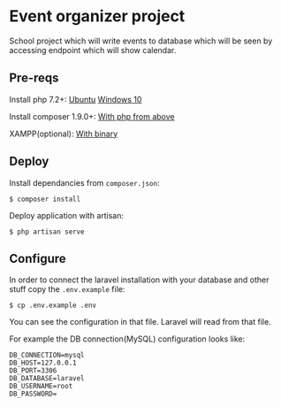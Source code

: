# Event organizer project

School project which will write events to database which will be seen by accessing endpoint which will show calendar.

## Pre-reqs

Install php 7.2+: [Ubuntu](https://www.vultr.com/docs/configure-php-7-2-on-ubuntu-18-04) [Windows 10](https://www.dorusomcutean.com/how-to-install-php-7-2-on-windows/)

Install composer 1.9.0+: [With php from above](https://getcomposer.org/download/)

XAMPP(optional): [With binary](https://www.apachefriends.org/download.html)

## Deploy

Install dependancies from `composer.json`: 
```
$ composer install
```

Deploy application with artisan:
```
$ php artisan serve
```

## Configure

In order to connect the laravel installation with your database and other stuff copy the `.env.example` file:
```
$ cp .env.example .env
```

You can see the configuration in that file. Laravel will read from that file.

For example the DB connection(MySQL) configuration looks like:
```
DB_CONNECTION=mysql
DB_HOST=127.0.0.1
DB_PORT=3306
DB_DATABASE=laravel
DB_USERNAME=root
DB_PASSWORD=
```








